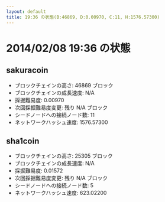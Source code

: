 ```yaml
---
layout: default
title: 19:36 の状態(B:46869, D:0.00970, C:11, H:1576.57300)
---
```

# 2014/02/08 19:36 の状態

## sakuracoin
* ブロックチェインの高さ: 46869 ブロック
* ブロックチェインの成長速度: N/A
* 採掘難易度: 0.00970
* 次回採掘難易度変更: 残り N/A ブロック
* シードノードへの接続ノード数: 11
* ネットワークハッシュ速度: 1576.57300

## sha1coin
* ブロックチェインの高さ: 25305 ブロック
* ブロックチェインの成長速度: N/A
* 採掘難易度: 0.01572
* 次回採掘難易度変更: 残り N/A ブロック
* シードノードへの接続ノード数: 5
* ネットワークハッシュ速度: 623.02200